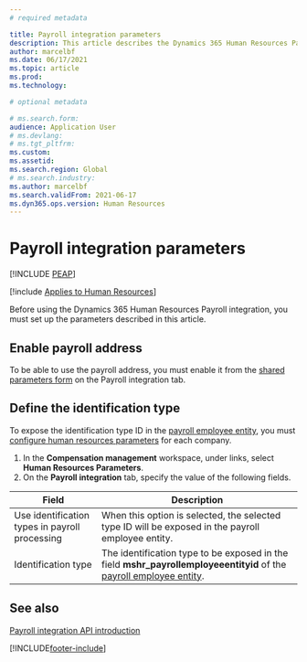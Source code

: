 ```yaml
---
# required metadata

title: Payroll integration parameters
description: This article describes the Dynamics 365 Human Resources Payroll integration parameters.
author: marcelbf
ms.date: 06/17/2021
ms.topic: article
ms.prod: 
ms.technology: 

# optional metadata

# ms.search.form: 
audience: Application User
# ms.devlang: 
# ms.tgt_pltfrm: 
ms.custom: 
ms.assetid: 
ms.search.region: Global
# ms.search.industry: 
ms.author: marcelbf
ms.search.validFrom: 2021-06-17
ms.dyn365.ops.version: Human Resources
---
```


# Payroll integration parameters


[!INCLUDE [PEAP](../includes/peap-1.md)]

[!include [Applies to Human Resources](../includes/applies-to-hr.md)]

Before using the Dynamics 365 Human Resources Payroll integration, you must set up the parameters described in this article.

## Enable payroll address

To be able to use the payroll address, you must enable it from the [shared parameters form](hr-setup-shared-parameters.md) on the Payroll integration tab.

## Define the identification type

To expose the identification type ID in the [payroll employee entity](hr-admin-integration-payroll-api-payroll-employee.md), you must [configure human resources parameters](hr-setup-shared-parameters.md) for each company.

1. In the **Compensation management** workspace, under links, select **Human Resources Parameters**. 
2. On the **Payroll integration** tab, specify the value of the following fields.

| Field | Description |
| --- | --- |
| Use identification types in payroll processing | When this option is selected, the selected type ID will be exposed in the payroll employee entity. |
| Identification type | The identification type to be exposed in the field **mshr_payrollemployeeentityid** of the [payroll employee entity](hr-admin-integration-payroll-api-payroll-employee.md). |

## See also

[Payroll integration API introduction](hr-admin-integration-payroll-api-introduction.md)

[!INCLUDE[footer-include](../includes/footer-banner.md)]

